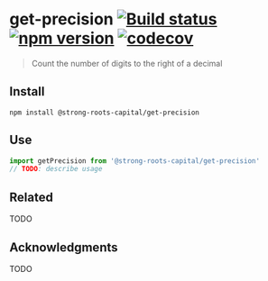 # get-precision [![Build status](https://travis-ci.org/strong-roots-capital/get-precision.svg?branch=master)](https://travis-ci.org/strong-roots-capital/get-precision) [![npm version](https://img.shields.io/npm/v/@strong-roots-capital/get-precision.svg)](https://npmjs.org/package/@strong-roots-capital/get-precision) [![codecov](https://codecov.io/gh/strong-roots-capital/get-precision/branch/master/graph/badge.svg)](https://codecov.io/gh/strong-roots-capital/get-precision)

> Count the number of digits to the right of a decimal

## Install

```shell
npm install @strong-roots-capital/get-precision
```

## Use

```typescript
import getPrecision from '@strong-roots-capital/get-precision'
// TODO: describe usage
```

## Related

TODO

## Acknowledgments

TODO
